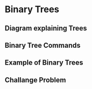 # Binary Trees
## Diagram explaining Trees
## Binary Tree Commands
## Example of Binary Trees
## Challange Problem 
